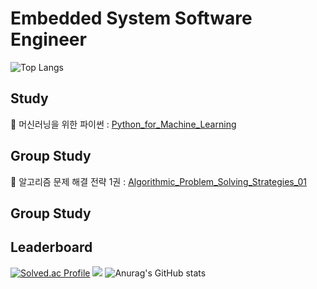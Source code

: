 <br></br>
# **Embedded System Software Engineer**  <br>
![Top Langs](https://github-readme-stats.vercel.app/api/top-langs/?username=LeeJeongWook&hide=jupyter%20notebook,HTML,SCSS)  

## Study  
📕 머신러닝을 위한 파이썬 : <a href="https://github.com/LeeJeongWook/Python_for_Machine_Learning" target="_blank">Python_for_Machine_Learning</a>  

## Group Study
📗 알고리즘 문제 해결 전략 1권 : <a href="https://github.com/LeeJeongWook/Algorithmic_Problem_Solving_Strategies_01" target="_blank">Algorithmic_Problem_Solving_Strategies_01</a>  

## Group Study

## Leaderboard
[![Solved.ac Profile](http://mazassumnida.wtf/api/v2/generate_badge?boj=leejeongwook)](https://solved.ac/leejeongwook/) <a href="https://opgc.me/#/users/LeeJeongWook" target="_blank"><img src="https://api.opgc.me/githubs/users/LeeJeongWook/tag/?theme=basic" /></a>
![Anurag's GitHub stats](https://github-readme-stats.vercel.app/api?username=LeeJeongWook&show_icons=true&theme=radical)   


<br></br>
